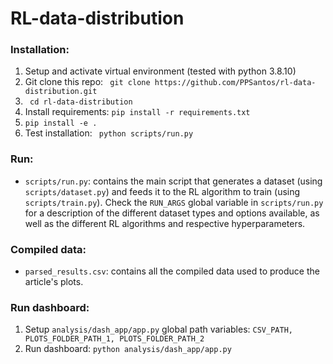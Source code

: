 # RL-data-distribution

### Installation:
1) Setup and activate virtual environment (tested with python 3.8.10)
2) Git clone this repo: ``` git clone https://github.com/PPSantos/rl-data-distribution.git```
3) ``` cd rl-data-distribution```
4) Install requirements: ``` pip install -r requirements.txt ```
5) ``` pip install -e . ```
9) Test installation: ``` python scripts/run.py```

### Run:

- ``` scripts/run.py ```: contains the main script that generates a dataset (using ```scripts/dataset.py```) and feeds it to the RL algorithm to train (using ```scripts/train.py```). Check the ``` RUN_ARGS ``` global variable in ``` scripts/run.py ``` for a description of the different dataset types and options available, as well as the different RL algorithms and respective hyperparameters.

### Compiled data:
- ``` parsed_results.csv ```: contains all the compiled data used to produce the article's plots. 

### Run dashboard:
 1) Setup ```analysis/dash_app/app.py``` global path variables: ```CSV_PATH, PLOTS_FOLDER_PATH_1, PLOTS_FOLDER_PATH_2```
 2) Run dashboard: ```python analysis/dash_app/app.py```
